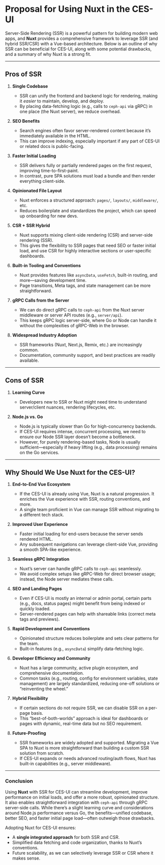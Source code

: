 # Proposal for Using Nuxt in the CES-UI

Server-Side Rendering (SSR) is a powerful pattern for building modern web apps, and **Nuxt** provides a comprehensive framework to leverage SSR (and hybrid SSR/CSR) with a Vue-based architecture. Below is an outline of why SSR can be beneficial for CES-UI, along with some potential drawbacks, and a summary of why Nuxt is a strong fit.

---

## Pros of SSR

1. **Single Codebase**

   - SSR can unify the frontend and backend logic for rendering, making it _easier_ to maintain, develop, and deploy.
   - By placing data-fetching logic (e.g., calls to `ceph-api` via gRPC) in one place (the Nuxt server), we reduce overhead.

2. **SEO Benefits**

   - Search engines often favor server-rendered content because it’s immediately available in the HTML.
   - This can improve indexing, especially important if any part of CES-UI or related docs is public-facing.

3. **Faster Initial Loading**

   - SSR delivers fully or partially rendered pages on the first request, improving time-to-first-paint.
   - In contrast, pure SPA solutions must load a bundle and then render everything client-side.

4. **Opinionated File Layout**

   - Nuxt enforces a structured approach: `pages/`, `layouts/`, `middleware/`, etc.
   - Reduces boilerplate and standardizes the project, which can speed up onboarding for new devs.

5. **CSR + SSR Hybrid**

   - Nuxt supports mixing client-side rendering (CSR) and server-side rendering (SSR).
   - This gives the flexibility to SSR pages that need SEO or faster initial load, and use CSR for highly interactive sections or user-specific dashboards.

6. **Built-in Tooling and Conventions**

   - Nuxt provides features like `asyncData`, `useFetch`, built-in routing, and more—saving development time.
   - Page transitions, Meta tags, and state management can be more straightforward.

7. **gRPC Calls from the Server**

   - We can do direct gRPC calls to `ceph-api` from the Nuxt server middleware or server API routes (e.g., `server/api`).
   - This keeps gRPC logic server-side, where Go or Node can handle it without the complexities of gRPC-Web in the browser.

8. **Widespread Industry Adoption**

   - SSR frameworks (Nuxt, Next.js, Remix, etc.) are increasingly common.
   - Documentation, community support, and best practices are readily available.

---

## Cons of SSR

1. **Learning Curve**

   - Developers new to SSR or Nuxt might need time to understand server/client nuances, rendering lifecycles, etc.

2. **Node.js vs. Go**

   - Node.js is typically slower than Go for high-concurrency backends.
   - If CES-UI requires intense, concurrent processing, we need to ensure our Node SSR layer doesn’t become a bottleneck.
   - However, for purely rendering-based tasks, Node is usually sufficient—especially if heavy lifting (e.g., data processing) remains on the Go services.

---

## Why Should We Use Nuxt for the CES-UI?

1. **End-to-End Vue Ecosystem**

   - If the CES-UI is already using Vue, Nuxt is a natural progression. It enriches the Vue experience with SSR, routing conventions, and more.
   - A single team proficient in Vue can manage SSR without migrating to a different tech stack.

2. **Improved User Experience**

   - Faster initial loading for end-users because the server sends rendered HTML.
   - Any subsequent navigations can leverage client-side Vue, providing a smooth SPA-like experience.

3. **Seamless gRPC Integration**

   - Nuxt’s server can handle gRPC calls to `ceph-api` seamlessly.
   - We avoid complex setups like gRPC-Web for direct browser usage; instead, the Node server mediates these calls.

4. **SEO and Landing Pages**

   - Even if CES-UI is mostly an internal or admin portal, certain parts (e.g., docs, status pages) might benefit from being indexed or quickly loaded.
   - Server-rendered pages can help with shareable links (correct meta tags and previews).

5. **Rapid Development and Conventions**

   - Opinionated structure reduces boilerplate and sets clear patterns for the team.
   - Built-in features (e.g., `asyncData`) simplify data-fetching logic.

6. **Developer Efficiency and Community**

   - Nuxt has a large community, active plugin ecosystem, and comprehensive documentation.
   - Common tasks (e.g., routing, config for environment variables, state management) are largely standardized, reducing one-off solutions or “reinventing the wheel.”

7. **Hybrid Flexibility**

   - If certain sections do not require SSR, we can disable SSR on a per-page basis.
   - This “best-of-both-worlds” approach is ideal for dashboards or pages with dynamic, real-time data but no SEO requirement.

8. **Future-Proofing**

   - SSR frameworks are widely adopted and supported. Migrating a Vue SPA to Nuxt is more straightforward than building a custom SSR solution from scratch.
   - If CES-UI expands or needs advanced routing/auth flows, Nuxt has built-in capabilities (e.g., server middleware).

---

### Conclusion

Using **Nuxt** with SSR for CES-UI can streamline development, improve performance on initial loads, and offer a more robust, opinionated structure. It also enables straightforward integration with `ceph-api` through gRPC server-side calls. While there’s a slight learning curve and considerations around Node.js performance versus Go, the benefits—unified codebase, better SEO, and faster initial page load—often outweigh those drawbacks.

Adopting Nuxt for CES-UI ensures:

- A **single integrated approach** for both SSR and CSR.
- Simplified data fetching and code organization, thanks to Nuxt’s conventions.
- Future scalability, as we can selectively leverage SSR or CSR where it makes sense.
